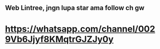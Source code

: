 ## Web Lintree, jngn lupa star ama follow ch gw
# https://whatsapp.com/channel/0029Vb6Jjyf8KMqtrGJZJy0y
